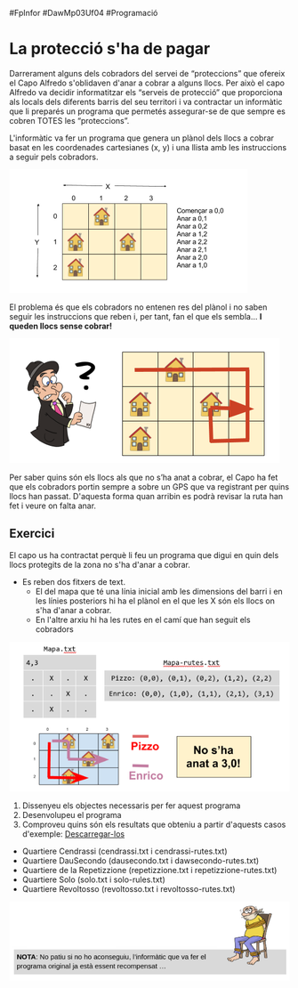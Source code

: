 #FpInfor #DawMp03Uf04 #Programació

La protecció s'ha de pagar
=============================================

Darrerament alguns dels cobradors del servei de “proteccions” que ofereix el Capo Alfredo s'oblidaven d'anar a cobrar a alguns llocs. Per això el capo Alfredo va decidir informatitzar els “serveis de protecció” que proporciona als locals dels diferents barris del seu territori i va contractar un informàtic que li preparés un programa que permetés assegurar-se de que sempre es cobren TOTES les “proteccions”. 
 
L'informàtic va fer un programa que genera un plànol dels llocs a cobrar basat en les coordenades cartesianes (x, y) i una llista amb les instruccions a seguir pels cobradors.

![Mapa](https://raw.githubusercontent.com/utrescu/utrescu.github.io/master/images/capo1.png)

El problema és que els cobradors no entenen res del plànol i no saben seguir les instruccions que reben i, per tant, fan el que els sembla… **I  queden llocs sense cobrar!**
 
![Cobradors](https://raw.githubusercontent.com/utrescu/utrescu.github.io/master/images/capo2.png)
 
Per saber quins són els llocs als que no s’ha anat a cobrar, el Capo ha fet que els cobradors portin sempre a sobre un GPS que va registrant per quins llocs han passat. D'aquesta forma quan arribin es podrà revisar la ruta han fet i veure on falta anar.

Exercici
-----------------
El capo us ha contractat perquè li feu un programa que digui en quin dels llocs protegits de la zona no s'ha d'anar a cobrar.
 
* Es reben dos fitxers de text. 
    * El del mapa que té una línia inicial amb les dimensions del barri i en les línies posteriors hi ha el plànol en el que les X són els llocs on s'ha d'anar a cobrar. 
    * En l'altre arxiu hi ha les rutes en el camí que han seguit els cobradors

![Mapes](https://raw.githubusercontent.com/utrescu/utrescu.github.io/master/images/capo3.png)

1. Dissenyeu els objectes necessaris per fer aquest programa
2. Desenvolupeu el programa
3. Comproveu quins són els resultats que obteniu a partir d'aquests casos d'exemple:  [Descarregar-los](https://drive.google.com/file/d/0B1USLpQ7TipGVkpndWY2MmZnOVU/view?usp=sharing) 

* Quartiere Cendrassi (cendrassi.txt i cendrassi-rutes.txt)
* Quartiere DauSecondo (dausecondo.txt i dawsecondo-rutes.txt)
* Quartiere de la Repetizzione (repetizzione.txt i repetizzione-rutes.txt)
* Quartiere Solo (solo.txt i solo-rules.txt)
* Quartiere Revoltosso (revoltosso.txt i revoltosso-rutes.txt)

![no patiu](https://raw.githubusercontent.com/utrescu/utrescu.github.io/master/images/capo4.png)

